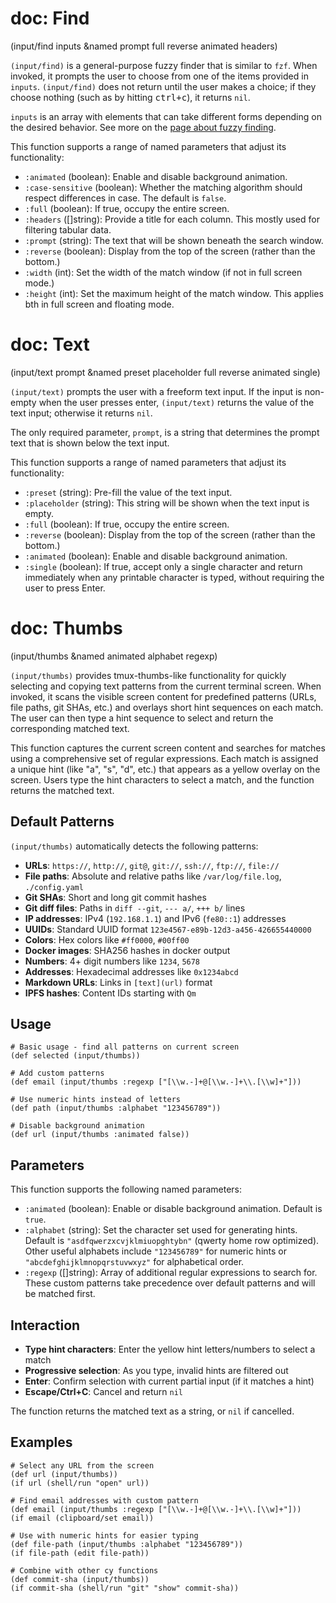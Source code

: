 # doc: Find

(input/find inputs &named prompt full reverse animated headers)

`(input/find)` is a general-purpose fuzzy finder that is similar to `fzf`. When invoked, it prompts the user to choose from one of the items provided in `inputs`. `(input/find)` does not return until the user makes a choice; if they choose nothing (such as by hitting <kbd>ctrl+c</kbd>), it returns `nil`.

`inputs` is an array with elements that can take different forms depending on the desired behavior. See more on the [page about fuzzy finding](/user-input/fuzzy-finding.md).

This function supports a range of named parameters that adjust its functionality:

- `:animated` (boolean): Enable and disable background animation.
- `:case-sensitive` (boolean): Whether the matching algorithm should respect differences in case. The default is `false`.
- `:full` (boolean): If true, occupy the entire screen.
- `:headers` ([]string): Provide a title for each column. This mostly used for filtering tabular data.
- `:prompt` (string): The text that will be shown beneath the search window.
- `:reverse` (boolean): Display from the top of the screen (rather than the bottom.)
- `:width` (int): Set the width of the match window (if not in full screen mode.)
- `:height` (int): Set the maximum height of the match window. This applies bth in full screen and floating mode.

# doc: Text

(input/text prompt &named preset placeholder full reverse animated single)

`(input/text)` prompts the user with a freeform text input. If the input is non-empty when the user presses enter, `(input/text)` returns the value of the text input; otherwise it returns `nil`.

The only required parameter, `prompt`, is a string that determines the prompt text that is shown below the text input.

This function supports a range of named parameters that adjust its functionality:

- `:preset` (string): Pre-fill the value of the text input.
- `:placeholder` (string): This string will be shown when the text input is empty.
- `:full` (boolean): If true, occupy the entire screen.
- `:reverse` (boolean): Display from the top of the screen (rather than the bottom.)
- `:animated` (boolean): Enable and disable background animation.
- `:single` (boolean): If true, accept only a single character and return immediately when any printable character is typed, without requiring the user to press Enter.

# doc: Thumbs

(input/thumbs &named animated alphabet regexp)

`(input/thumbs)` provides tmux-thumbs-like functionality for quickly selecting and copying text patterns from the current terminal screen. When invoked, it scans the visible screen content for predefined patterns (URLs, file paths, git SHAs, etc.) and overlays short hint sequences on each match. The user can then type a hint sequence to select and return the corresponding matched text.

This function captures the current screen content and searches for matches using a comprehensive set of regular expressions. Each match is assigned a unique hint (like "a", "s", "d", etc.) that appears as a yellow overlay on the screen. Users type the hint characters to select a match, and the function returns the matched text.

## Default Patterns

`(input/thumbs)` automatically detects the following patterns:

- **URLs**: `https://`, `http://`, `git@`, `git://`, `ssh://`, `ftp://`, `file://`
- **File paths**: Absolute and relative paths like `/var/log/file.log`, `./config.yaml`  
- **Git SHAs**: Short and long git commit hashes
- **Git diff files**: Paths in `diff --git`, `--- a/`, `+++ b/` lines
- **IP addresses**: IPv4 (`192.168.1.1`) and IPv6 (`fe80::1`) addresses  
- **UUIDs**: Standard UUID format `123e4567-e89b-12d3-a456-426655440000`
- **Colors**: Hex colors like `#ff0000`, `#00ff00`
- **Docker images**: SHA256 hashes in docker output
- **Numbers**: 4+ digit numbers like `1234`, `5678`
- **Addresses**: Hexadecimal addresses like `0x1234abcd`
- **Markdown URLs**: Links in `[text](url)` format
- **IPFS hashes**: Content IDs starting with `Qm`

## Usage

```janet
# Basic usage - find all patterns on current screen
(def selected (input/thumbs))

# Add custom patterns
(def email (input/thumbs :regexp ["[\\w.-]+@[\\w.-]+\\.[\\w]+"]))

# Use numeric hints instead of letters  
(def path (input/thumbs :alphabet "123456789"))

# Disable background animation
(def url (input/thumbs :animated false))
```

## Parameters

This function supports the following named parameters:

- `:animated` (boolean): Enable or disable background animation. Default is `true`.
- `:alphabet` (string): Set the character set used for generating hints. Default is `"asdfqwerzxcvjklmiuopghtybn"` (qwerty home row optimized). Other useful alphabets include `"123456789"` for numeric hints or `"abcdefghijklmnopqrstuvwxyz"` for alphabetical order.
- `:regexp` ([]string): Array of additional regular expressions to search for. These custom patterns take precedence over default patterns and will be matched first.

## Interaction

- **Type hint characters**: Enter the yellow hint letters/numbers to select a match
- **Progressive selection**: As you type, invalid hints are filtered out  
- **Enter**: Confirm selection with current partial input (if it matches a hint)
- **Escape/Ctrl+C**: Cancel and return `nil`

The function returns the matched text as a string, or `nil` if cancelled.

## Examples

```janet
# Select any URL from the screen
(def url (input/thumbs))
(if url (shell/run "open" url))

# Find email addresses with custom pattern
(def email (input/thumbs :regexp ["[\\w.-]+@[\\w.-]+\\.[\\w]+"]))
(if email (clipboard/set email))

# Use with numeric hints for easier typing  
(def file-path (input/thumbs :alphabet "123456789"))
(if file-path (edit file-path))

# Combine with other cy functions
(def commit-sha (input/thumbs))
(if commit-sha (shell/run "git" "show" commit-sha))
```
